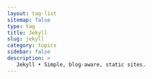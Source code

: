 ```yaml
---
layout: tag-list
sitemap: false
type: tag
title: Jekyll
slug: jekyll
category: topics
sidebar: false
description: >
   Jekyll • Simple, blog-aware, static sites.
---
```

